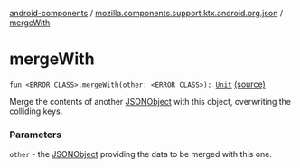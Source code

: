 [android-components](../index.md) / [mozilla.components.support.ktx.android.org.json](index.md) / [mergeWith](./merge-with.md)

# mergeWith

`fun <ERROR CLASS>.mergeWith(other: <ERROR CLASS>): `[`Unit`](https://kotlinlang.org/api/latest/jvm/stdlib/kotlin/-unit/index.html) [(source)](https://github.com/mozilla-mobile/android-components/blob/master/components/support/ktx/src/main/java/mozilla/components/support/ktx/android/org/json/JSONObject.kt#L75)

Merge the contents of another [JSONObject](#) with this object,
overwriting the colliding keys.

### Parameters

`other` - the [JSONObject](#) providing the data to be
    merged with this one.